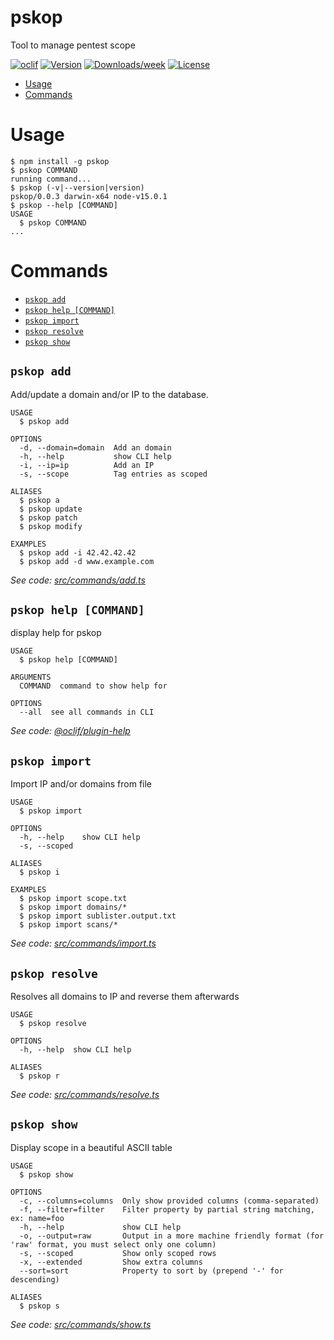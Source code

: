 pskop
=====

Tool to manage pentest scope

[![oclif](https://img.shields.io/badge/cli-oclif-brightgreen.svg)](https://oclif.io)
[![Version](https://img.shields.io/npm/v/pskop.svg)](https://npmjs.org/package/pskop)
[![Downloads/week](https://img.shields.io/npm/dw/pskop.svg)](https://npmjs.org/package/pskop)
[![License](https://img.shields.io/npm/l/pskop.svg)](https://github.com/louisvenne/pskop/blob/master/package.json)

<!-- toc -->
* [Usage](#usage)
* [Commands](#commands)
<!-- tocstop -->
# Usage
<!-- usage -->
```sh-session
$ npm install -g pskop
$ pskop COMMAND
running command...
$ pskop (-v|--version|version)
pskop/0.0.3 darwin-x64 node-v15.0.1
$ pskop --help [COMMAND]
USAGE
  $ pskop COMMAND
...
```
<!-- usagestop -->
# Commands
<!-- commands -->
* [`pskop add`](#pskop-add)
* [`pskop help [COMMAND]`](#pskop-help-command)
* [`pskop import`](#pskop-import)
* [`pskop resolve`](#pskop-resolve)
* [`pskop show`](#pskop-show)

## `pskop add`

Add/update a domain and/or IP to the database.

```
USAGE
  $ pskop add

OPTIONS
  -d, --domain=domain  Add an domain
  -h, --help           show CLI help
  -i, --ip=ip          Add an IP
  -s, --scope          Tag entries as scoped

ALIASES
  $ pskop a
  $ pskop update
  $ pskop patch
  $ pskop modify

EXAMPLES
  $ pskop add -i 42.42.42.42
  $ pskop add -d www.example.com
```

_See code: [src/commands/add.ts](https://github.com/louisvenne/pskop/blob/v0.0.3/src/commands/add.ts)_

## `pskop help [COMMAND]`

display help for pskop

```
USAGE
  $ pskop help [COMMAND]

ARGUMENTS
  COMMAND  command to show help for

OPTIONS
  --all  see all commands in CLI
```

_See code: [@oclif/plugin-help](https://github.com/oclif/plugin-help/blob/v3.2.0/src/commands/help.ts)_

## `pskop import`

Import IP and/or domains from file

```
USAGE
  $ pskop import

OPTIONS
  -h, --help    show CLI help
  -s, --scoped

ALIASES
  $ pskop i

EXAMPLES
  $ pskop import scope.txt
  $ pskop import domains/*
  $ pskop import sublister.output.txt
  $ pskop import scans/*
```

_See code: [src/commands/import.ts](https://github.com/louisvenne/pskop/blob/v0.0.3/src/commands/import.ts)_

## `pskop resolve`

Resolves all domains to IP and reverse them afterwards

```
USAGE
  $ pskop resolve

OPTIONS
  -h, --help  show CLI help

ALIASES
  $ pskop r
```

_See code: [src/commands/resolve.ts](https://github.com/louisvenne/pskop/blob/v0.0.3/src/commands/resolve.ts)_

## `pskop show`

Display scope in a beautiful ASCII table

```
USAGE
  $ pskop show

OPTIONS
  -c, --columns=columns  Only show provided columns (comma-separated)
  -f, --filter=filter    Filter property by partial string matching, ex: name=foo
  -h, --help             show CLI help
  -o, --output=raw       Output in a more machine friendly format (for 'raw' format, you must select only one column)
  -s, --scoped           Show only scoped rows
  -x, --extended         Show extra columns
  --sort=sort            Property to sort by (prepend '-' for descending)

ALIASES
  $ pskop s
```

_See code: [src/commands/show.ts](https://github.com/louisvenne/pskop/blob/v0.0.3/src/commands/show.ts)_
<!-- commandsstop -->
